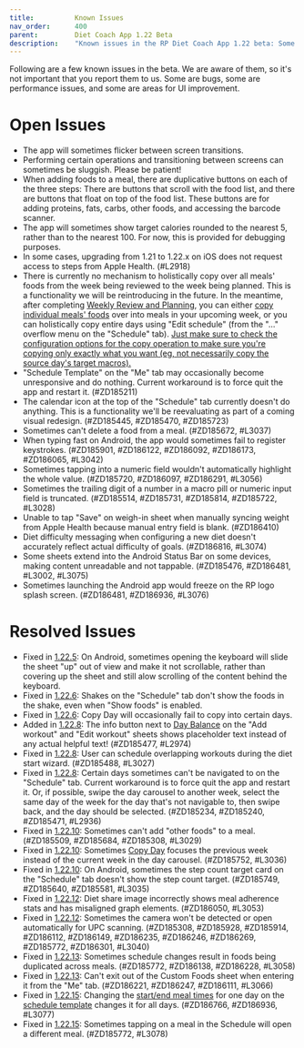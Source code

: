 ```yaml
---
title:          Known Issues
nav_order:      400
parent:         Diet Coach App 1.22 Beta
description:    "Known issues in the RP Diet Coach App 1.22 beta: Some are bugs, some are performance issues, and some are areas for UI improvement."
---
```


Following are a few known issues in the beta. We are aware of them, so it's not important that you report them to us. Some are bugs, some are performance issues, and some are areas for UI improvement.

# Open Issues

* The app will sometimes flicker between screen transitions.
* Performing certain operations and transitioning between screens can sometimes be sluggish. Please be patient!
* When adding foods to a meal, there are duplicative buttons on each of the three steps: There are buttons that scroll with the food list, and there are buttons that float on top of the food list. These buttons are for adding proteins, fats, carbs, other foods, and accessing the barcode scanner.
* The app will sometimes show target calories rounded to the nearest 5, rather than to the nearest 100. For now, this is provided for debugging purposes.
* In some cases, upgrading from 1.21 to 1.22.x on iOS does not request access to steps from Apple Health. (#L2918)
* There is currently no mechanism to holistically copy over all meals' foods from the week being reviewed to the week being planned. This is a functionality we will be reintroducing in the future. In the meantime, after completing [Weekly Review and Planning](/docs/diet-coach-app/1.22-beta/features/weekly-review-and-weekly-planning/), you can either [copy individual meals' foods](/docs/diet-coach-app/1.22-beta/features/copy-foods/) over into meals in your upcoming week, or you can holistically copy entire days using "Edit schedule" (from the "..." overflow menu on the "Schedule" tab). [Just make sure to check the configuration options for the copy operation to make sure you're copying only exactly what you want (eg, not necessarily copy the source day's target macros).](/docs/diet-coach-app/1.22-beta/features/copy-day/#copy-foods-in-meals:~:text=If%20you%20want%20to%20copy%20over%20meals%20from%20a%20previous%20week%20to%20the%20current%20week%20while%20preserving%20the%20RP%20algorithm%E2%80%99s%20calorie%20and%20macro%20recommendations)
* "Schedule Template" on the "Me" tab may occasionally become unresponsive and do nothing. Current workaround is to force quit the app and restart it. (#ZD185211)
* The calendar icon at the top of the "Schedule" tab currently doesn't do anything. This is a functionality we'll be reevaluating as part of a coming visual redesign. (#ZD185445, #ZD185470, #ZD185723)
* Sometimes can't delete a food from a meal. (#ZD185672, #L3037)
* When typing fast on Android, the app would sometimes fail to register keystrokes. (#ZD185901, #ZD186122, #ZD186092, #ZD186173, #ZD186065, #L3042)
* Sometimes tapping into a numeric field wouldn't automatically highlight the whole value. (#ZD185720, #ZD186097, #ZD186291, #L3056)
* Sometimes the trailing digit of a number in a macro pill or numeric input field is truncated. (#ZD185514, #ZD185731, #ZD185814, #ZD185722, #L3028)
* Unable to tap "Save" on weigh-in sheet when manually syncing weight from Apple Health because manual entry field is blank. (#ZD186410)
* Diet difficulty messaging when configuring a new diet doesn't accurately reflect actual difficulty of goals. (#ZD186816, #L3074)
* Some sheets extend into the Android Status Bar on some devices, making content unreadable and not tappable. (#ZD185476, #ZD186481, #L3002, #L3075)
* Sometimes launching the Android app would freeze on the RP logo splash screen. (#ZD186481, #ZD186936, #L3076)

# Resolved Issues

* Fixed in [1.22.5](/docs/diet-coach-app/1.22-beta/release-notes/#1225-2025-02-13): On Android, sometimes opening the keyboard will slide the sheet "up" out of view and make it not scrollable, rather than covering up the sheet and still alow scrolling of the content behind the keyboard.
* Fixed in [1.22.6](/docs/diet-coach-app/1.22-beta/release-notes/#1226-2025-02-14): Shakes on the "Schedule" tab don't show the foods in the shake, even when "Show foods" is enabled.
* Fixed in [1.22.6](/docs/diet-coach-app/1.22-beta/release-notes/#1226-2025-02-14): Copy Day will occasionally fail to copy into certain days.
* Added in [1.22.8](/docs/diet-coach-app/1.22-beta/release-notes/#1228-2025-02-17): The info button next to [Day Balance](https://docs.rpstrength.com/docs/diet-coach-app/1.22-beta/features/day-balance/) on the "Add workout" and "Edit workout" sheets shows placeholder text instead of any actual helpful text! (#ZD185477, #L2974)
* Fixed in [1.22.8](/docs/diet-coach-app/1.22-beta/release-notes/#1228-2025-02-17): User can schedule overlapping workouts during the diet start wizard. (#ZD185488, #L3027)
* Fixed in [1.22.8](/docs/diet-coach-app/1.22-beta/release-notes/#1228-2025-02-17): Certain days sometimes can't be navigated to on the "Schedule" tab. Current workaround is to force quit the app and restart it. Or, if possible, swipe the day carousel to another week, select the same day of the week for the day that's not navigable to, then swipe back, and the day should be selected. (#ZD185234, #ZD185240, #ZD185471, #L2936)
* Fixed in [1.22.10](/docs/diet-coach-app/1.22-beta/release-notes/#12210-2025-02-19): Sometimes can't add "other foods" to a meal. (#ZD185509, #ZD185684, #ZD185308, #L3029)
* Fixed in [1.22.10](/docs/diet-coach-app/1.22-beta/release-notes/#12210-2025-02-19): Sometimes [Copy Day](/docs/diet-coach-app/1.22-beta/features/copy-day/) focuses the previous week instead of the current week in the day carousel. (#ZD185752, #L3036)
* Fixed in [1.22.10](/docs/diet-coach-app/1.22-beta/release-notes/#12210-2025-02-19): On Android, sometimes the step count target card on the "Schedule" tab doesn't show the step count target. (#ZD185749, #ZD185640, #ZD185581, #L3035)
* Fixed in [1.22.12](/docs/diet-coach-app/1.22-beta/release-notes/#12212-2025-02-22): Diet share image incorrectly shows meal adherence stats and has misaligned graph elements. (#ZD186050, #L3053)
* Fixed in [1.22.12](/docs/diet-coach-app/1.22-beta/release-notes/#12212-2025-02-22): Sometimes the camera won't be detected or open automatically for UPC scanning. (#ZD185308, #ZD185928, #ZD185914, #ZD186112, #ZD186149, #ZD186235, #ZD186246, #ZD186269, #ZD185772, #ZD186301, #L3040)
* Fixed in [1.22.13](/docs/diet-coach-app/1.22-beta/release-notes/#12213-2025-02-22): Sometimes schedule changes result in foods being duplicated across meals. (#ZD185772, #ZD186138, #ZD186228, #L3058)
* Fixed in [1.22.13](/docs/diet-coach-app/1.22-beta/release-notes/#12213-2025-02-22): Can't exit out of the Custom Foods sheet when entering it from the "Me" tab. (#ZD186221, #ZD186247, #ZD186111, #L3066)
* Fixed in [1.22.15](/docs/diet-coach-app/1.22-beta/release-notes/#12215-2025-02-28): Changing the [start/end meal times](/docs/diet-coach-app/1.22-beta/concepts/sleep-and-preferred-meal-time-range/) for one day on the [schedule template](/docs/diet-coach-app/1.22-beta/concepts/schedule/) changes it for all days. (#ZD186766, #ZD186936, #L3077)
* Fixed in [1.22.15](/docs/diet-coach-app/1.22-beta/release-notes/#12215-2025-02-28): Sometimes tapping on a meal in the Schedule will open a different meal. (#ZD185772, #L3078)
